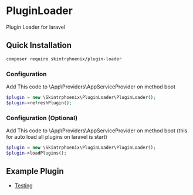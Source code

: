# PluginLoader
Plugin Loader for laravel

## Quick Installation

```bash
composer require skintrphoenix/plugin-loader
```
### Configuration

Add This code to \App\Providers\AppServiceProvider on method boot
```php
$plugin = new \Skintrphoenix\PluginLoader\PluginLoader();
$plugin->refreshPlugin();
```

### Configuration (Optional)

Add This code to \App\Providers\AppServiceProvider on method boot
(this for auto load all plugins on laravel is start)
```php
$plugin = new \Skintrphoenix\PluginLoader\PluginLoader();
$plugin->loadPlugins();
```

## Example Plugin

- [Testing](https://github.com/Skintrphoenix/TestingPlugin)
